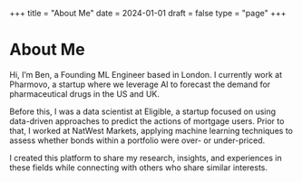 +++
title = "About Me"
date = 2024-01-01
draft = false
type = "page"
+++



































# About Me


Hi, I’m Ben, a Founding ML Engineer based in London. I currently work at Pharmovo, a startup where we leverage AI to forecast the demand for pharmaceutical drugs in the US and UK.

Before this, I was a data scientist at Eligible, a startup focused on using data-driven approaches to predict the actions of mortgage users. Prior to that, I worked at NatWest Markets, applying machine learning techniques to assess whether bonds within a portfolio were over- or under-priced.

I created this platform to share my research, insights, and experiences in these fields while connecting with others who share similar interests.
